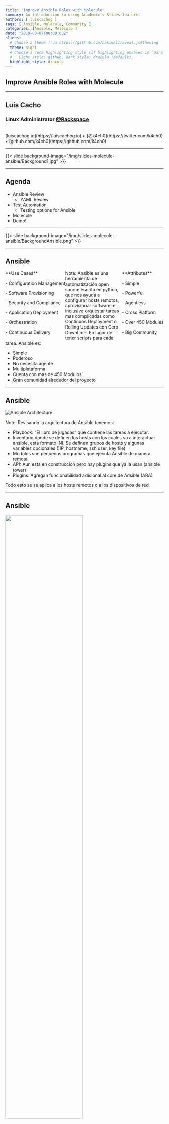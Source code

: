 ```yaml
---
title: 'Improve Ansible Roles with Molecule'
summary: An introduction to using Academic's Slides feature.
authors: [ luiscachog ]
tags: [ Ansible, Molecule, Community ]
categories: [Ansible, Molecule ]
date: "2019-03-07T00:00:00Z"
slides:
  # Choose a theme from https://github.com/hakimel/reveal.js#theming
  theme: night
  # Choose a code highlighting style (if highlighting enabled in `params.toml`)
  #   Light style: github. Dark style: dracula (default).
  highlight_style: dracula
---
```


<!-- [revealoptions]
  transition= "convex"
  controls= true
  controlsBackArrows= "hidden"
  progress= true
  slideNumber= true
  history= false
  center= true
  showNotes= false
  width= "100%"
	height= "100%"
	margin= 0.2
	minScale= 0.2
	maxScale= 1.5 -->


## Improve Ansible Roles with Molecule 

---
## Luis Cacho

### Linux Administrator [@Rackspace](https://rackspace.com)

<br/>
[luiscachog.io](https://luiscachog.io) &bull;
[@k4ch0](https://twitter.com/k4ch0) &bull;
[github.com/k4ch0](https://github.com/k4ch0)

---

{{< slide background-image="/img/slides-molecule-ansible/Background1.jpg" >}}

---
## Agenda

- Ansible Review
  - YAML Review
- Test Automation
  - Testing options for Ansible
- Molecule
- Demo!!

---

{{< slide background-image="/img/slides-molecule-ansible/BackgroundAnsible.png" >}}

---

## Ansible

<section>

  <div style="text-align: left; float: left;">
    **Use Cases**</p>
    - Configuration Management</p>
    - Software Provisioning</p>
    - Security and Compliance</p>
    - Application Deployment</p>
    - Orchestration</p>
    - Continuous Delivery</p>
    <!-- more Elements -->
  </div>

  <div style="text-align: left; float: right;">
    **Attributes**</p>
    - Simple</p>
    - Powerful</p>
    - Agentless</p>
    - Cross Platform</p>
    - Over 450 Modules</p>
    - Big Community</p>
    <!-- more Elements -->
  </div>
</section>

Note:
Ansible es una herramienta de automatización open source escrita en python, que nos ayuda a configurar hosts remotos, aprovisionar software, e inclusive orquestar tareas mas complicadas como Continuos Deployment o Rolling Updates con Cero Downtime.
En lugar de tener scripts para cada tarea.
Ansible es:

- Simple
- Poderoso
- No necesita agente
- Multiplataforma
- Cuenta con mas de 450 Modulos
- Gran comunidad alrededor del proyecto

___

## Ansible

![Ansible Architecture](/img/slides-molecule-ansible/AnsibleArch.png)

Note:
Revisando la arquitectura de Ansible tenemos:

- Playbook: "El libro de jugadas" que contiene las tareas a ejecutar.
- Inventario:donde se definen los hosts con los cuales va a interactuar ansible, esta formato INI. Se definen grupos de hosts y algunas variables opcionales ()IP, hostname, ssh user, key file)
- Modulos son pequenos programas que ejecuta Ansible de manera remota.
- API: Aun esta en construccion pero hay plugins que ya la usan (ansible tower)
- Plugins: Agregan funcionabilidad adicional al core de Ansible (ARA)

Todo esto se se aplica a los hosts remotos o a los dispositivos de red.

___

## Ansible

<img src="/img/slides-molecule-ansible/Ansible_Playbook.png" width="70%" height="70%" >

Note:
Los componentes de un playbook son, revisando desde la unidad mas pequena son:

- Tasks, que ejecutan el modulo de Ansible
- Al conjunto de varias tasks relacionadas, se le llama Play
- Al conjunto de diferentes Plays/jugadas se le llama Playbook.

___

## Ansible

- **Playbooks** contain/connect **roles**  
- **Roles** contain **plays**
- **Plays** contain **tasks**
- **Tasks** execute a **module**
- **Tasks** run sequencially
- **Handlers** are triggered by **tasks**, runs once at the end of the **play**

Note:
Revisando desde la unidad mas grande tenemos
Role is a list of tasks reusable
Playbook conecta los roles con los hosts

---
{{< slide background-image="/img/slides-molecule-ansible/BackgroundTest.png" >}}

Note: Por que es importante la automatizacion de pruebas?

---

## Test Automation

- Reliable Code
- Quality
  - Fast feedback
- Time and cost saving
- Faster Development Cycle
  - CI/CD
- Repeatability
  - Test same change accross multiple environments (OS, Providers); multiple data sets

Note:
La automatizacion de las pruebas nos ayuda a:

- Tener un codigo mas seguro y confiable
- Mejora la calidad de nuestro codigo ya que permiten que se ejecuten más pruebas en menos tiempo, aumentando la cobertura de las pruebas, y realizando más exigentes.
- Reducimos el tiempo y el costo de un desarrollo
- Nos ayuda a tener un ciclo de desarrollo mas rapido ya que lo podemos/debemos integrar con alguna herramienta de CI/CD
- Repetibilidad, con lo cual podemos probar el mismo cambio en multples ambientes, sistemas operativos, o provides, o con diferentes data sets

___

## Test Automation
#### Testing options for Ansible

- Ansible tasks *- Test Ansible w/ Ansible*<!-- .element: class="fragment" -->
- Test Kitchen *- Test Ansible w/ Ruby*<!-- .element: class="fragment" -->
- ansible-test *- Test Ansible w/ Unmaintained Python*<!-- .element: class="fragment" -->
- Molecule *- Test Ansible w/ Python*<!-- .element: class="fragment" -->

Note:
Algunas herramientas que revise, despues de ver la conferencia de Elana Hashman en en Ansible Fest 2017 son:

Testing Ansible with Ansible Tasks -> Test ansible with Ansible tasks
Benefits:

- As flexible and powerful as you need it
Issues:
- High development cost
- Ansible can't detect ansible bugs
- Need to write your own provisioner

Testing Ansible with ansible-test -> 
Benefits:

- Written in Python
- Solves the provisioning problem in "Test ansible with Ansible"
- Simple tool with small codebase
Issues:
- Onlys support docker provisioner on dEbian-based images
- Does not apear to be actively maintained

Testing Ansible with Test Kitchen -> 
Benefits:

- Large community
- Supports Ansible
- Supportw windows testing for Ansible
Issues:
- Written in Ruby
- Verifiers are Ruby or bash based
- Installs Ansible on the target host and runs it locally

---

{{< slide background-image="/img/slides-molecule-ansible/BackgroundMolecule.png" >}}
___

## Molecule
##### Testing Ansible with Molecule

- Tool designed to aid in the development and testing of Ansible roles.
- Provides support for testing with multiple instances, operating systems, providers, test frameworks and testing scenarios.
- Encourages an approach that results in consistently developed roles that are well-written, easily understood and maintained.

[https://github.com/ansible/molecule](https://github.com/ansible/molecule)
</br>
[https://molecule.readthedocs.io/](https://molecule.readthedocs.io/)

Note:
De acuerdo a la propia documentacion de Molecule, se define como una herramienta disenada para ayudar en el desarrollo y pruebas de los roles de ansible.
Brinda soporte para probar con diferentes instancias, OS, Providers, scenarios
Se enfoca en generar los mejores roles posibles, tanto bien escritos como faciles de mantener

___

## Molecule
#### Testing Ansible with Molecule

| **Pros** | **Cons** |
| --- | --- |
| - Written in Python | - No Windows support |
| - Ansible-Native | - No Dinamyc Inventory support |
| - Established community |
| - Open Source |

Note:

- Escrito en python,  
- Desarrollado e integrado para ansible
- Comunidad Madura
- Open Source

___

## Molecule
#### Testing Ansible with Molecule

- Creates nodes for testing
- Run the playbook on the nodes
- Run the playbook again to test idempotence
- Lints the Ansible code with ansible-lint
- Lint the Python code with flake8
- Runs the verifier tests on the nodes to ensure the desired state

Note:

- Creamos los nodos para probar, dependiendo del provisioner puede ser Docker, Vagrant, AWS, Azure, etc
- Se ejecutaran los playbooks en los nodos creados
- Volvera a correr el playbook, para probar idempotencia, es decir, que el tarea se aplique varias veces sin cambiar el resultado de primera vez.
- Buscaran problemas de estilo en el codigo de ansible usando ansible-lint
- Buscaran problemas en el codigo de python con flake8
- El verificador realizara loas pruebas para asegurar el estado deseado

___

## Molecule
#### Testing Ansible with Molecule

<img src="/img/slides-molecule-ansible/MoleculeProcess.jpeg" width="65%" height="65%" >

Note:

___
## Molecule
#### Testing Ansible with Molecule

- What can I test?
  - Files exists and permissions
  - Service are running
  - User exists and is member of the correct groups
  - Package installed
  - Basic Software interaction (Test web server basic authentication)

---

{{< slide background-image="/img/slides-molecule-ansible/Background1.jpg" >}}

___

## Molecule Demo
- Let's try!! <!-- .element: class="fragment" -->
  - Creates 2 nodes <!-- .element: class="fragment" -->
  - Converge both nodes <!-- .element: class="fragment" -->
  - Check for idempotence <!-- .element: class="fragment" -->
  - Lint the Ansible and Python code <!-- .element: class="fragment" -->
  - Verify the role against some tests <!-- .element: class="fragment" -->
</br>
- Github Repo: <!-- .element: class="fragment" --> 
</br>*(Thanks to GaRaGeD for provide a playbook to test)*<!-- .element: class="fragment" -->
</br>[https://github.com/k4ch0/elastic_stack](https://github.com/k4ch0/elastic_stack) <!-- .element: class="fragment" -->

___

## Molecule Demo

#### Terminal time!! <!-- .element: class="fragment" -->

___

## Molecule Demo
#### TO-DO <!-- .element: class="fragment" -->

- Ansible-Vault implementation <!-- .element: class="fragment" -->
- Integrating Molecule into Travis CI, Circle CI, Jenkins, etc <!-- .element: class="fragment" -->

---

{{< slide background-image="/img/slides-molecule-ansible/BackgroundConclusion.jpg" >}}
___

## Conclusion <!-- .element: class="fragment" -->

- There are different testing solutions for Ansible, but Molecule is an Ansible-native and the robust option. <!-- .element: class="fragment" -->
- Molecule allows you to create, converge, check idempotence, lint and verify your Ansible code. <!-- .element: class="fragment" -->
- Molecule help you to create the best playbooks possible. <!-- .element: class="fragment" -->

---

## Questions? <!-- .element: class="fragment" -->

---

## Thank you! <!-- .element: class="fragment" data-fragment-index="1" -->

*Talk links, references and resources can be found at:* <!-- .element: class="fragment" data-fragment-index="2" -->
</br>
[https://luiscachog.io/talk/molecule-ansible](https://luiscachog.io/talk/molecule-ansible) <!-- .element: class="fragment" data-fragment-index="3" -->
